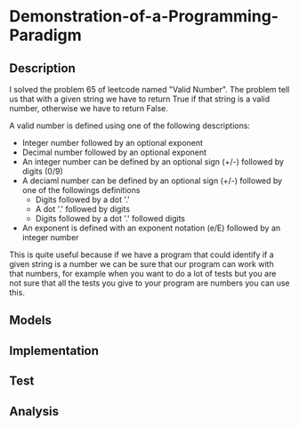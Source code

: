# Demonstration-of-a-Programming-Paradigm
## Description
I solved the problem 65 of leetcode named "Valid Number". The problem tell us that with a given string we have to return True if that string is a valid number, otherwise we have to return False.

A valid number is defined using one of the following descriptions:
- Integer number followed by an optional exponent
- Decimal number followed by an optional exponent
- An integer number can be defined by an optional sign (+/-) followed by digits (0/9)
- A deciaml number can be defined by an optional sign (+/-) followed by one of the followings definitions
  - Digits followed by a dot '.'
  - A dot '.' followed by digits
  - Digits followed by a dot '.' followed digits
- An exponent is defined with an exponent notation (e/E) followed by an integer number

This is quite useful because if we have a program that could identify if a given string is a number we can be sure that our program can work with that numbers, for example when you want to do a lot of tests but you are not sure that all the tests you give to your program are numbers you can use this.

## Models



## Implementation
## Test
## Analysis
